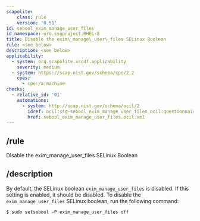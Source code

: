 ```yaml
---
scapolite:
    class: rule
    version: '0.51'
id: sebool_exim_manage_user_files
id_namespace: org.ssgproject.RHEL-8
title: Disable the exim\_manage\_user\_files SELinux Boolean
rule: <see below>
description: <see below>
applicability:
  - system: org.scapolite.xccdf.applicability
    severity: medium
  - system: https://scap.nist.gov/schema/cpe/2.2
    cpes:
      - cpe:/a:machine
checks:
  - relative_id: '01'
    automations:
      - system: http://scap.nist.gov/schema/ocil/2
        idref: ocil:ssg-sebool_exim_manage_user_files_ocil:questionnaire:1
        href: sebool_exim_manage_user_files.ocil.xml
---
```



## /rule

Disable the exim\_manage\_user\_files SELinux Boolean

## /description

By
default, the SELinux boolean `exim_manage_user_files` is disabled. If
this setting is enabled, it should be disabled. To disable the
`exim_manage_user_files` SELinux boolean, run the following command:

``` 
$ sudo setsebool -P exim_manage_user_files off
```
